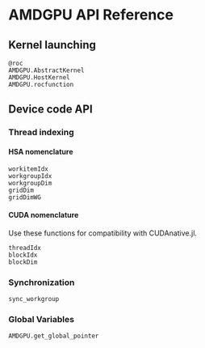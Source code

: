 # AMDGPU API Reference

## Kernel launching

```@docs
@roc
AMDGPU.AbstractKernel
AMDGPU.HostKernel
AMDGPU.rocfunction
```

## Device code API

### Thread indexing

#### HSA nomenclature

```@docs
workitemIdx
workgroupIdx
workgroupDim
gridDim
gridDimWG
```

#### CUDA nomenclature

Use these functions for compatibility with CUDAnative.jl.

```@docs
threadIdx
blockIdx
blockDim
```

### Synchronization

```@docs
sync_workgroup
```

### Global Variables

```@docs
AMDGPU.get_global_pointer
```
